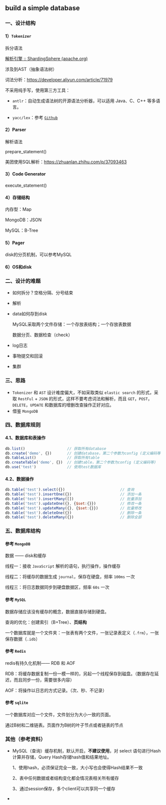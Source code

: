 ## build a simple database

### 一、设计结构

#### 1）`Tokenizer`

拆分语法

[解析引擎 :: ShardingSphere (apache.org)](https://shardingsphere.apache.org/document/current/cn/features/sharding/principle/parse/)

涉及到AST（抽象语法树）

词法分析：https://developer.aliyun.com/article/71979

不采用纯手写，使用第三方工具：

+ `antlr`：自动生成语法树的开源语法分析器，可以适用 Java、C、C++ 等多语言。

+ `yacc/lex`：参考 [`Github`](https://github.com/westes/flex/)

#### 2）Parser

解析语法

prepare_statement()

美团使用SQL解析：https://zhuanlan.zhihu.com/p/37093463



#### 3）Code Generator

execute_statement()



#### 4）存储结构

内存型：Map

MongoDB：JSON

MySQL：B-Tree



#### 5）Pager

disk的分页机制，可以参考MySQL



#### 6）OS和disk



### 二、设计的难题

+ 如何拆分？空格分隔、分号结束

+ 解析

+ data如何存到disk

  MySQL采取两个文件存储：一个存放表结构；一个存放表数据

  数据分页、数据检查（check）

+ log日志

+ 事物提交和回滚

+ 集群



### 三、思路

+ `Tokenizer` 和 `AST` 设计难度偏大，不如采取类似 `elastic search` 的形式，采取 `RestFul` + `JSON` 的形式，这样不要考虑词法和解析，而且 `GET`，`POST`，`DELETE`，`UPDATE` 和数据库的增删改查操作正好对应。
+ 借鉴 `MongoDB` 



### 四、数据库规则

#### 4.1、数据库和表操作

```js
db.list()					// 获取所有database
db.create('demo', {})		// 创建database，第二个参数为config (定义编码等)
db.tableList()				// 获取所有table
db.createTable('demo', {})  // 创建table，第二个参数为config (定义编码等)
db.use('test')				// 使用test数据库
```



#### 4.2、数据操作

```js
db.table('test').select({})							// 查询
db.table('test').insertOne({})						// 添加一条
db.table('test').insertMany([])						// 批量添加
db.table('test').updateOne({}, {$set:{}})			// 修改一条
db.table('test').updateMany({}, {$set:{}})			// 批量修改
db.table('test').deleteOne({})						// 删除一条
db.table('test').deleteMany({})						// 删除全部
```



### 五、数据库结构

#### 参考 `MongoDB`

数据 —— disk和缓存

线程一：接收 `JavaScript` 解析的语句，执行操作，操作缓存

线程二：将缓存的数据生成 `journal`，保存在硬盘，频率 `100ms` 一次

线程三：将日志数据同步到硬盘数据区，频率 `60s` 一次

#### 参考 `MySQL`

数据存储应该没有缓存的概念，数据直接存储到硬盘。

查询的优化：创建索引（B+Tree）、**页结构**

一个数据库就是一个文件夹：一张表有两个文件，一张记录表定义（`.frm`），一张保存数据（`.idb`）

#### 参考 `Redis`

redis有持久化机制—— RDB 和 AOF

RDB：将缓存数据复制一份一模一样的，另起一个线程保存到磁盘。（数据存在延迟，而且同步一份，需要很多内容）

AOF：将操作以日志的方式记录。（次、秒、不记录）

#### 参考 `sqlite`

一个数据库对应一个文件，文件划分为大小一致的页面。

通过B树和二维链表。页面作为B树的叶子节点或者链表的节点



### 其他（参考资料）

+ MySQL（查询）缓存机制，默认开启，**不建议使用**，对 select 语句进行Hash计算并存储，Query Hash存储hash值和结果地址。

  1、使用hash，必须保证完全一致，大小写也会使得Hash结果不一致

  2、表中任何数据或者结构变化都会情况表相关所有缓存

  3、通过session保存，多个client可以共享同一个缓存

+ 

